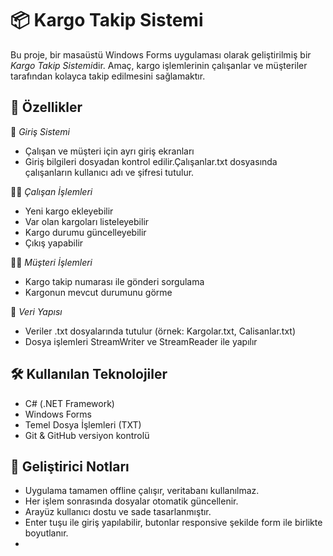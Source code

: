 # 📦 Kargo Takip Sistemi

Bu proje, bir masaüstü Windows Forms uygulaması olarak geliştirilmiş bir *Kargo Takip Sistemi*dir. Amaç, kargo işlemlerinin çalışanlar ve müşteriler tarafından kolayca takip edilmesini sağlamaktır.

## 🚀 Özellikler

🔐 *Giriş Sistemi*  
- Çalışan ve müşteri için ayrı giriş ekranları  
- Giriş bilgileri dosyadan kontrol edilir.Çalışanlar.txt dosyasında çalışanların kullanıcı adı ve şifresi tutulur.

👩‍💼 *Çalışan İşlemleri*  
- Yeni kargo ekleyebilir  
- Var olan kargoları listeleyebilir  
- Kargo durumu güncelleyebilir  
- Çıkış yapabilir

🧍‍♀ *Müşteri İşlemleri*  
- Kargo takip numarası ile gönderi sorgulama  
- Kargonun mevcut durumunu görme

📁 *Veri Yapısı*  
- Veriler .txt dosyalarında tutulur (örnek: Kargolar.txt, Calisanlar.txt)  
- Dosya işlemleri StreamWriter ve StreamReader ile yapılır

## 🛠 Kullanılan Teknolojiler

- C# (.NET Framework)
- Windows Forms
- Temel Dosya İşlemleri (TXT)
- Git & GitHub versiyon kontrolü

## 🧠 Geliştirici Notları

- Uygulama tamamen offline çalışır, veritabanı kullanılmaz.  
- Her işlem sonrasında dosyalar otomatik güncellenir.  
- Arayüz kullanıcı dostu ve sade tasarlanmıştır.  
- Enter tuşu ile giriş yapılabilir, butonlar responsive şekilde form ile birlikte boyutlanır.
-
